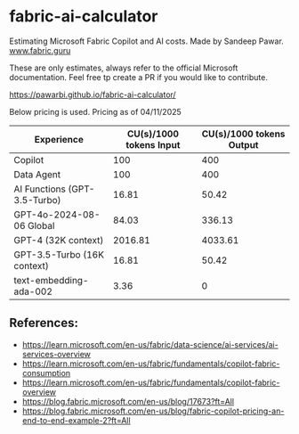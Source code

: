 # fabric-ai-calculator
Estimating Microsoft Fabric Copilot and AI costs. Made by Sandeep Pawar. www.fabric.guru

These are only estimates, always refer to the official Microsoft documentation.
Feel free tp create a PR if you would like to contribute. 

https://pawarbi.github.io/fabric-ai-calculator/

Below pricing is used. Pricing as of 04/11/2025

| Experience | CU(s)/1000 tokens Input | CU(s)/1000 tokens Output |
|------------|--------------------------|--------------------------|
| Copilot | 100 | 400 |
| Data Agent | 100 | 400 |
| AI Functions (GPT-3.5-Turbo) | 16.81 | 50.42 |
| GPT-4o-2024-08-06 Global | 84.03 | 336.13 |
| GPT-4 (32K context) | 2016.81 | 4033.61 |
| GPT-3.5-Turbo (16K context) | 16.81 | 50.42 |
| text-embedding-ada-002 | 3.36 | 0 |

## References:
- https://learn.microsoft.com/en-us/fabric/data-science/ai-services/ai-services-overview
- https://learn.microsoft.com/en-us/fabric/fundamentals/copilot-fabric-consumption
- https://learn.microsoft.com/en-us/fabric/fundamentals/copilot-fabric-overview
- https://blog.fabric.microsoft.com/en-us/blog/17673?ft=All
- https://blog.fabric.microsoft.com/en-us/blog/fabric-copilot-pricing-an-end-to-end-example-2?ft=All
